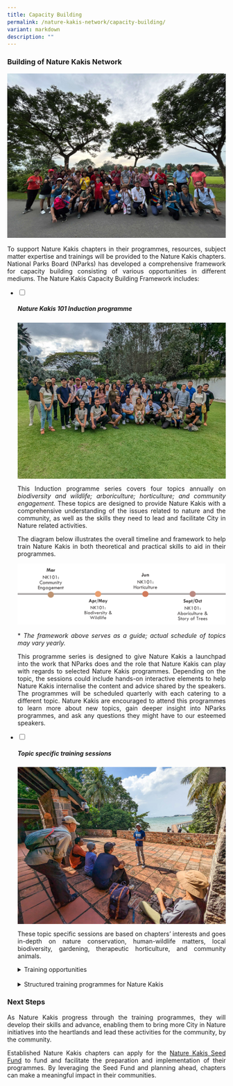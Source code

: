 ```yaml
---
title: Capacity Building
permalink: /nature-kakis-network/capacity-building/
variant: markdown
description: ""
---
```

<style>
a[target="_blank"]:after {
	content: none;
	margin: 0 3px 0 5px;
  }
	
details {
	cursor: pointer;
	}
    
details > summary {
	text-indent: -22px;
	margin-left: 22px;
	}

details > p {
	margin-left: 22px;
	}
	
details[open] > summary {
	font-weight: 800;
	}
</style>

<section>
	<h3>Building of Nature Kakis Network</h3>
		<img alt="" src="/images/DIY%20Nature%20walks/IMG_20231127_130858_398.JPG">
		<p align="justify">To support Nature Kakis chapters in their programmes, resources, subject matter expertise and trainings will be provided to the Nature Kakis chapters. National Parks Board (NParks) has developed a comprehensive framework for capacity building consisting of various opportunities in different mediums. The Nature Kakis Capacity Building Framework includes:</p>
</section>
	
<section>
	<ul class="jekyllcodex_accordion">
			<li><input type="checkbox" id="accordion1">
				<label for="accordion1"><h5>Nature Kakis 101 Induction programme</h5></label><div>
					<img align="top" src="/images/Groups Networking Engagement/Networking__1__Resized_2.jpg">
					<p align="justify">This Induction programme series covers four topics annually on <em>biodiversity and wildlife; arboriculture; horticulture; and community engagement.</em> These topics are designed to provide Nature Kakis with a comprehensive understanding of the issues related to nature and the community, as well as the skills they need to lead and facilitate City in Nature related activities.</p>
					<p align="justify">The diagram below illustrates the overall timeline and framework to help train Nature Kakis in both theoretical and practical skills to aid in their programmes.</p>
					<img src="/images/timelinenkind.png">
					<p align="justify">* <em>The framework above serves as a guide; actual schedule of topics may vary yearly.</em></p>
					<p align="justify">This programme series is designed to give Nature Kakis a launchpad into the work that NParks does and the role that Nature Kakis can play with regards to selected Nature Kakis programmes. Depending on the topic, the sessions could include hands-on interactive elements to help Nature Kakis internalise the content and advice shared by the speakers. The programmes will be scheduled quarterly with each catering to a different topic. Nature Kakis are encouraged to attend this programmes to learn more about new topics, gain deeper insight into NParks programmes, and ask any questions they might have to our esteemed speakers.</p>
			</div></li>
			<li><input type="checkbox" id="accordion2">
				<label for="accordion2"><h5>Topic specific training sessions</h5></label><div>
					<img align="top" src="/images/DIY Nature walks/GuideFacilitation_ChekJawa_20230805__11__Resized.jpg">
					<p align="justify">These topic specific sessions are based on chapters’ interests and goes in-depth on nature conservation, human-wildlife matters, local biodiversity, gardening, therapeutic horticulture, and community animals.</p>
					<details>
						<summary>Training opportunities</summary>
							<p align="justify">Nature Kakis will receive hands-on training in event planning and facilitation, and the opportunity to work with experienced experts and community leaders to learn from each other. Chapters may also learn more about engaging their community through targeted trainings sessions with subject experts. The training sessions will be arranged after the expression of interest by the chapters.</p>
							<img style="margin-left: 22px; width:97%; height: auto" src="/images/DIY Nature walks/GuideFacilitation_ChekJawa_20230805__1__Resized.jpg">
					</details>
					<br>
					<details>
						<summary>Structured training programmes for Nature Kakis</summary>
							<p align="justify">This suite of training opportunities is designed by the various NParks divisions specifically for the Nature Kakis network, serving to equip Nature Kakis practical skills and deeper knowledge of specific programmes.</p>
							<p align="justify">All trainings provided by NParks are for the purpose of enabling Nature Kakis to conduct self-run activities when they are capable to do so. As such, Nature Kakis chapters are encouraged to conduct nature activities for their community after being equipped during the trainings.</p>
							<p align="justify">See below for the Nature Kakis programmes with a brief overview of the activity.</p>
							<table style="margin-left: 22px; width:97%">
								<tbody>
									<tr>
										<td rowspan="1" colspan="1"><p><strong>Activity</strong></p></td>
										<td rowspan="1" colspan="1"><p align="justify"><strong>What can Nature Kakis do?</strong></p></td>
									</tr>
									<tr>
										<td rowspan="1" colspan="1"><p align="justify"><strong>DIY Nature Walks</strong></p></td>
										<td rowspan="1" colspan="1"><p align="justify">Participate in organised training walks to learn how to be a better Nature Guide. Certain exciting venues such as Pulau Ubin and our Nature Reserves may be featured.</p></td>
									</tr>
									<tr>
										<td rowspan="1" colspan="1"><p align="justify"><strong>Community Animals</strong></p></td>
										<td rowspan="1" colspan="1"><p align="justify">Participate in a training programme with the Animal Veterinary Service at NParks to learn more about issues surrounding community animals and pets in Singapore and be equipped with skills to help address them.</p></td>
									</tr>
									<tr>
										<td rowspan="1" colspan="1"><p><strong>Biodiversity and Wildlife</strong></p></td>
										<td rowspan="1" colspan="1"><p align="justify">Participate in training to learn how to facilitate such citizen science activities.</p></td>
									</tr>
									<tr>
										<td rowspan="1" colspan="1"><p align="justify"><strong>OneMillionTrees Movement</strong></p></td>
										<td rowspan="1" colspan="1"><p align="justify">Participate in the training programme to become an OneMillionTrees facilitator to run tree planting activities within the community</p></td>
									</tr>
								</tbody>
						</table>
						<p><em>* The duration and contents of the training programmes will be customized according to the needs each chapter.</em></p>
						<img style="margin-left: 22px; width:97%; height: auto" src="/images/Groups Networking Engagement/networkingtalk.jpg">
					</details>
			</div></li>
	</ul>
</section>

<section>
	<h3>Next Steps</h3>
		<p align="justify">As Nature Kakis progress through the training programmes, they will develop their skills and advance, enabling them to bring more City in Nature initiatives into the heartlands and lead these activities for the community, by the community.</p>
		<p align="justify">Established Nature Kakis chapters can apply for the <a href="/seed-fund/about/" rel="noopener noreferrer nofollow" target="_blank">Nature Kakis Seed Fund</a> to fund and facilitate the preparation and implementation of their programmes. By leveraging the Seed Fund and planning ahead, chapters can make a meaningful impact in their communities.</p>
</section>